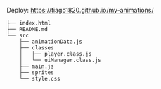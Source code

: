 Deploy: https://tiago1820.github.io/my-animations/

```.
├── index.html
├── README.md
└── src
    ├── animationData.js
    ├── classes
    │   ├── player.class.js
    │   └── uiManager.class.js
    ├── main.js
    ├── sprites
    └── style.css
```
